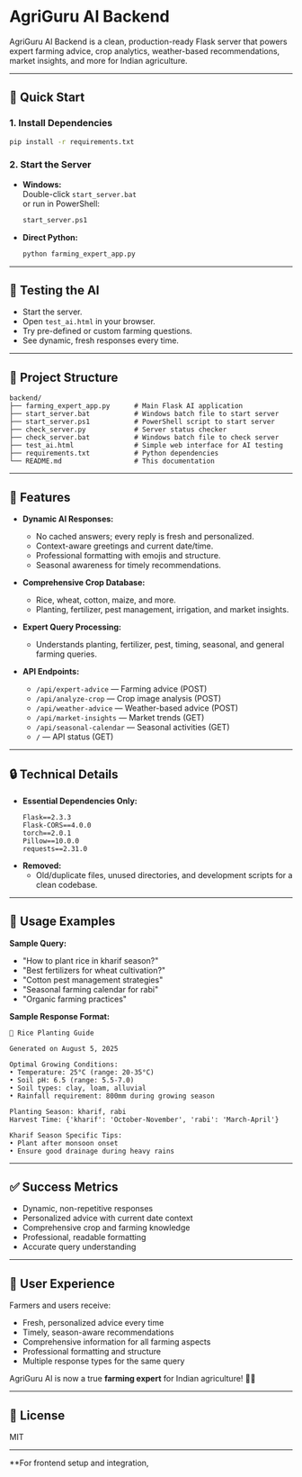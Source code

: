 # AgriGuru AI Backend

AgriGuru AI Backend is a clean, production-ready Flask server that powers expert farming advice, crop analytics, weather-based recommendations, market insights, and more for Indian agriculture.

---

## 🚀 Quick Start

### 1. Install Dependencies

```sh
pip install -r requirements.txt
```

### 2. Start the Server

- **Windows:**  
  Double-click `start_server.bat`  
  or run in PowerShell:  
  ```sh
  start_server.ps1
  ```
- **Direct Python:**  
  ```sh
  python farming_expert_app.py
  ```

---

## 🧪 Testing the AI

- Start the server.
- Open `test_ai.html` in your browser.
- Try pre-defined or custom farming questions.
- See dynamic, fresh responses every time.

---

## 📂 Project Structure

```
backend/
├── farming_expert_app.py      # Main Flask AI application
├── start_server.bat           # Windows batch file to start server
├── start_server.ps1           # PowerShell script to start server
├── check_server.py            # Server status checker
├── check_server.bat           # Windows batch file to check server
├── test_ai.html               # Simple web interface for AI testing
├── requirements.txt           # Python dependencies
└── README.md                  # This documentation
```

---

## 🌾 Features

- **Dynamic AI Responses:**  
  - No cached answers; every reply is fresh and personalized.
  - Context-aware greetings and current date/time.
  - Professional formatting with emojis and structure.
  - Seasonal awareness for timely recommendations.

- **Comprehensive Crop Database:**  
  - Rice, wheat, cotton, maize, and more.
  - Planting, fertilizer, pest management, irrigation, and market insights.

- **Expert Query Processing:**  
  - Understands planting, fertilizer, pest, timing, seasonal, and general farming queries.

- **API Endpoints:**  
  - `/api/expert-advice` — Farming advice (POST)
  - `/api/analyze-crop` — Crop image analysis (POST)
  - `/api/weather-advice` — Weather-based advice (POST)
  - `/api/market-insights` — Market trends (GET)
  - `/api/seasonal-calendar` — Seasonal activities (GET)
  - `/` — API status (GET)

---

## 🔒 Technical Details

- **Essential Dependencies Only:**
  ```
  Flask==2.3.3
  Flask-CORS==4.0.0
  torch==2.0.1
  Pillow==10.0.0
  requests==2.31.0
  ```
- **Removed:**  
  - Old/duplicate files, unused directories, and development scripts for a clean codebase.

---

## 📝 Usage Examples

**Sample Query:**  
- "How to plant rice in kharif season?"
- "Best fertilizers for wheat cultivation?"
- "Cotton pest management strategies"
- "Seasonal farming calendar for rabi"
- "Organic farming practices"

**Sample Response Format:**
```
🌱 Rice Planting Guide

Generated on August 5, 2025

Optimal Growing Conditions:
• Temperature: 25°C (range: 20-35°C)
• Soil pH: 6.5 (range: 5.5-7.0)
• Soil types: clay, loam, alluvial
• Rainfall requirement: 800mm during growing season

Planting Season: kharif, rabi
Harvest Time: {'kharif': 'October-November', 'rabi': 'March-April'}

Kharif Season Specific Tips:
• Plant after monsoon onset
• Ensure good drainage during heavy rains
```

---

## ✅ Success Metrics

- Dynamic, non-repetitive responses
- Personalized advice with current date context
- Comprehensive crop and farming knowledge
- Professional, readable formatting
- Accurate query understanding

---

## 🌟 User Experience

Farmers and users receive:
- Fresh, personalized advice every time
- Timely, season-aware recommendations
- Comprehensive information for all farming aspects
- Professional formatting and structure
- Multiple response types for the same query

AgriGuru AI is now a true **farming expert** for Indian agriculture! 🌾🚜

---

## 📄 License

MIT

---

**For frontend setup and integration,
